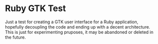 # Ruby GTK Test

Just a test for creating a GTK user interface for a Ruby application, hopefully decoupling the code and ending up with a decent
architecture. This is just for experimenting pruposes, it may be abandoned or deleted in the future.

